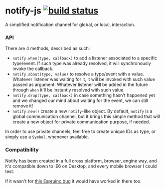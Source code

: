 notify-js [![build status](https://secure.travis-ci.org/WebReflection/notify-js.svg)](http://travis-ci.org/WebReflection/notify-js)
=========
A simplified notification channel for global, or local, interaction.


### API
There are 4 methods, described as such:

  * `notify.when(type, callback)` to add a listener associated to a specific type/event. If such type was already resolved, it will synchronously invoke the callback.
  * `notify.about(type, value)` to resolve a type/event with a value. Whatever listener was waiting for it, it will be invoked with such value passed as argument. Whatever listener will be added in the future through `when` it'll be instantly resolved with such value.
  * `notify.drop(type, callback)` in case something hasn't happened yet and we changed our mind about waiting for the event, we can still remove it!
  * `notify.new()` create a new `notify`-like object. By default, `notify` is a global communication channel, but it brings this simple method that will create a new object for private communication purpose, if needed.

In order to use private channels, feel free to create unique IDs as type, or simply use a `Symbol`, whenever available.


### Compatibility
Notify has been created in a full cross platform, browser, engine way, and it's compatible down to IE6 on Desktop, and every mobile browser I could test.

If it wasn't for [this Espruino bug](https://github.com/espruino/Espruino/issues/561) it would have worked in there too.